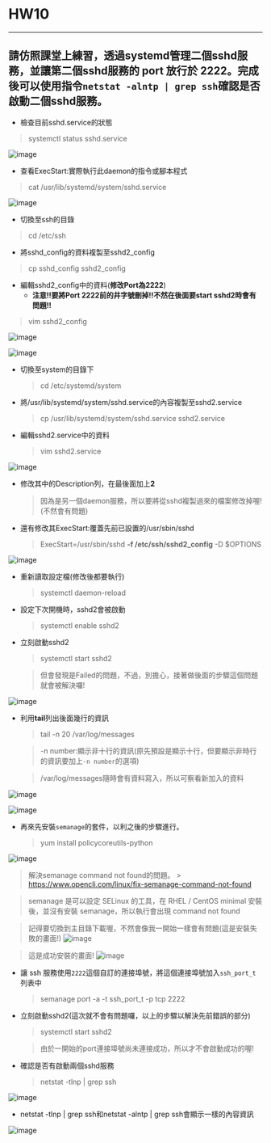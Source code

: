 # HW10
-------------------------------------
## 請仿照課堂上練習，透過systemd管理二個sshd服務，並讓第二個sshd服務的 port 放行於 2222。完成後可以使用指令` netstat -alntp | grep ssh `確認是否啟動二個sshd服務。
* 檢查目前sshd.service的狀態
 > systemctl status sshd.service

![image](https://github.com/YANGshujun1110/107-1-ntcu-linux/blob/HW-10/ACS107109/img/01.png)


* 查看ExecStart:實際執行此daemon的指令或腳本程式
 > cat /usr/lib/systemd/system/sshd.service

![image](https://github.com/YANGshujun1110/107-1-ntcu-linux/blob/HW-10/ACS107109/img/02.png)


* 切換至ssh的目錄
 > cd /etc/ssh

* 將sshd_config的資料複製至sshd2_config
 > cp sshd_config sshd2_config

* 編輯sshd2_config中的資料(**修改Port為2222**)
  * **注意!!要將Port 2222前的井字號刪掉!!不然在後面要start sshd2時會有問題!!**
 > vim sshd2_config

![image](https://github.com/YANGshujun1110/107-1-ntcu-linux/blob/HW-10/ACS107109/img/03.png)


![image](https://github.com/YANGshujun1110/107-1-ntcu-linux/blob/HW-10/ACS107109/img/04.png)


* 切換至system的目錄下
  > cd /etc/systemd/system

* 將/usr/lib/systemd/system/sshd.service的內容複製至sshd2.service
  > cp /usr/lib/systemd/system/sshd.service sshd2.service

* 編輯sshd2.service中的資料
  > vim sshd2.service

![image](https://github.com/YANGshujun1110/107-1-ntcu-linux/blob/HW-10/ACS107109/img/05.png)


* 修改其中的Description列，在最後面加上**2**
  > 因為是另一個daemon服務，所以要將從sshd複製過來的檔案修改掉喔!(不然會有問題)

* 還有修改其ExecStart:覆蓋先前已設置的/usr/sbin/sshd
  > ExecStart=/usr/sbin/sshd **-f /etc/ssh/sshd2_config** -D $OPTIONS

![image](https://github.com/YANGshujun1110/107-1-ntcu-linux/blob/HW-10/ACS107109/img/06.png)


* 重新讀取設定檔(修改後都要執行)
  > systemctl daemon-reload

* 設定下次開機時，sshd2會被啟動
  > systemctl enable sshd2

* 立刻啟動sshd2
  > systemctl start sshd2

  > 但會發現是Failed的問題，不過，別擔心，接著做後面的步驟這個問題就會被解決囉!

![image](https://github.com/YANGshujun1110/107-1-ntcu-linux/blob/HW-10/ACS107109/img/07.png)

* 利用**tail**列出後面幾行的資訊
  > tail -n 20 /var/log/messages

  > -n number:顯示非十行的資訊(原先預設是顯示十行，但要顯示非時行的資訊要加上` -n number `的選項)

  > /var/log/messages隨時會有資料寫入，所以可察看新加入的資料

![image](https://github.com/YANGshujun1110/107-1-ntcu-linux/blob/HW-10/ACS107109/img/08.png)

![image](https://github.com/YANGshujun1110/107-1-ntcu-linux/blob/HW-10/ACS107109/img/09.PNG)

* 再來先安裝` semanage `的套件，以利之後的步驟進行。
  > yum install policycoreutils-python

![image](https://github.com/YANGshujun1110/107-1-ntcu-linux/blob/HW-10/ACS107109/img/10.png)

   > 解決semanage command not found的問題。
     >  https://www.opencli.com/linux/fix-semanage-command-not-found 

   > semanage 是可以設定 SELinux 的工具，在 RHEL / CentOS minimal 安裝後，並沒有安裝 semanage，所以執行會出現 command not found
  
  > 記得要切換到主目錄下載喔，不然會像我一開始一樣會有問題(這是安裝失敗的畫面!)
![image](https://github.com/YANGshujun1110/107-1-ntcu-linux/blob/HW-10/ACS107109/img/11.png)

  > 這是成功安裝的畫面!
![image](https://github.com/YANGshujun1110/107-1-ntcu-linux/blob/HW-10/ACS107109/img/12.PNG)

* 讓 ssh 服務使用` 2222 `這個自訂的連接埠號，將這個連接埠號加入` ssh_port_t `列表中
  > semanage port -a -t ssh_port_t -p tcp 2222

* 立刻啟動sshd2(這次就不會有問題囉，以上的步驟以解決先前錯誤的部分)
  > systemctl start sshd2

  > 由於一開始的port連接埠號尚未連接成功，所以才不會啟動成功的喔!

* 確認是否有啟動兩個sshd服務
  > netstat -tlnp | grep ssh

![image](https://github.com/YANGshujun1110/107-1-ntcu-linux/blob/HW-10/ACS107109/img/13.png)


* netstat -tlnp | grep ssh和netstat -alntp | grep ssh會顯示一樣的內容資訊

![image](https://github.com/YANGshujun1110/107-1-ntcu-linux/blob/HW-10/ACS107109/img/14.png)

